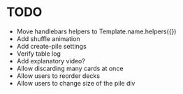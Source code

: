 TODO
====

 - Move handlebars helpers to Template.name.helpers({})
 - Add shuffle animation
 - Add create-pile settings
 - Verify table log
 - Add explanatory video?
 - Allow discarding many cards at once
 - Allow users to reorder decks
 - Allow users to change size of the pile div
